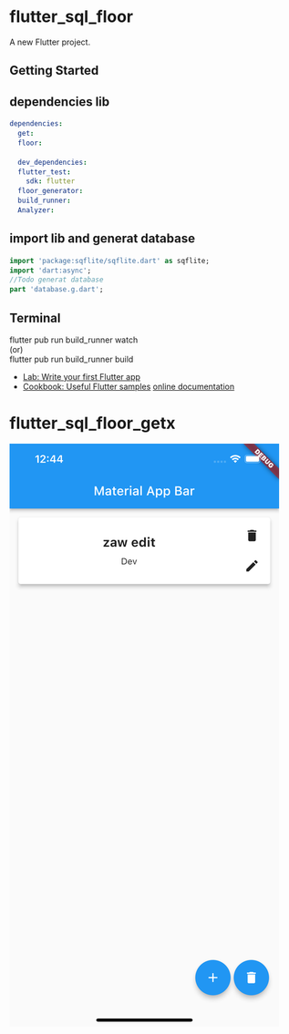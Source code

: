 # flutter_sql_floor

A new Flutter project.

## Getting Started

dependencies lib
----------------
```yaml
dependencies:
  get: 
  floor:

  dev_dependencies:
  flutter_test:
    sdk: flutter
  floor_generator:
  build_runner:
  Analyzer:
```
import lib and generat database                 
-------------------------------------------------
```dart
import 'package:sqflite/sqflite.dart' as sqflite;
import 'dart:async';
//Todo generat database
part 'database.g.dart'; 
```
Terminal
------------------------------------------
flutter pub run build_runner watch       
(or)                                     
flutter pub run build_runner build       

- [Lab: Write your first Flutter app](https://flutter.dev/docs/get-started/codelab)
- [Cookbook: Useful Flutter samples](https://flutter.dev/docs/cookbook)
[online documentation](https://flutter.dev/docs)
# flutter_sql_floor_getx
![Screenshot](https://github.com/ZawXtutAung/flutter_sql_floor_getx/blob/master/images/floordb.png)

